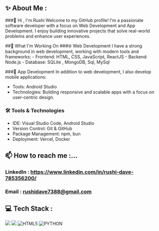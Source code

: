 ## ✨ About Me : 
###👋 Hi , I'm Rushi
Welcome to my GitHub profile! I'm a passionate software developer with a focus on Web Development and App Development. I enjoy building innovative projects that solve real-world problems and enhance user experiences.

##🚀 What I'm Working On
###🌐 Web Development
      I have a strong background in web development, working with modern tools and frameworks:
    - Frontend: HTML, CSS, JavaScript, ReactJS
    - Backend: Node.js
    - Database: SQLite , MongoDB, Sql, MySql

###📱 App Development
  In addition to web development, I also develop mobile applications:
  - Tools: Android Studio
  - Technologies: Building responsive and scalable apps with a focus on user-centric design.

### 🛠️ Tools & Technologies
  - IDE: Visual Studio Code, Android Studio
  - Version Control: Git & GitHub
  - Package Management: npm, bun
  - Deployment: Vercel, Docker

## 📫 How to reach me :...
  ### LinkedIn : https://www.linkedin.com/in/rushi-dave-785356200/
  ### Email : rushidave7388@gmail.com

## 💻 Tech Stack :
  <p dir"auto">
  <img  src="https://camo.githubusercontent.com/bea90da226e09b503e6c8fde824f4816b98dcf30cd31e803006bf6335af06890/68747470733a2f2f696d672e736869656c64732e696f2f62616467652f6a6176612d2532334544384230302e7376673f7374796c653d666f722d7468652d6261646765266c6f676f3d6f70656e6a646b266c6f676f436f6c6f723d7768697465" alt"java"></img>
<img src="https://camo.githubusercontent.com/29d02b3669d6450d67e043cf5909e740dcb94c1e2306d88ac48b15b4ec55dc65/68747470733a2f2f696d672e736869656c64732e696f2f62616467652f6a6176617363726970742d2532333332333333302e7376673f7374796c653d666f722d7468652d6261646765266c6f676f3d6a617661736372697074266c6f676f436f6c6f723d253233463744463145" alt"Javascript"></img>
<img src="https://camo.githubusercontent.com/d4d9d935f85b68223a3514c6a889ea3ed6a77afb5f560c05baa1a1b168077830/68747470733a2f2f696d672e736869656c64732e696f2f62616467652f68746d6c352d2532334533344632362e7376673f7374796c653d666f722d7468652d6261646765266c6f676f3d68746d6c35266c6f676f436f6c6f723d7768697465" alt="HTML5"></img>
<img src="https://camo.githubusercontent.com/0d0779a129f1dcf6c31613b701fe0646fd4e4d2ed2a7cbd61b27fd5514baa938/68747470733a2f2f696d672e736869656c64732e696f2f62616467652f707974686f6e2d3336373041303f7374796c653d666f722d7468652d6261646765266c6f676f3d707974686f6e266c6f676f436f6c6f723d666664643534" alt="PYTHON"></img>
  </p>


<!---
rushi-7388/rushi-7388 is a ✨ special ✨ repository because its `README.md` (this file) appears on your GitHub profile.
You can click the Preview link to take a look at your changes.
--->
